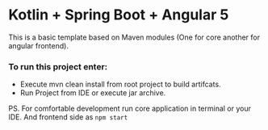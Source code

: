 # Kotlin + Spring Boot + Angular 5
This is a basic template based on Maven modules (One for core another for angular frontend).
### To run this project enter:
* Execute mvn clean install from root project to build artifcats.
* Run Project from IDE or execute jar archive.

PS. For comfortable development run core application in terminal or your IDE. And frontend side as `npm start`
